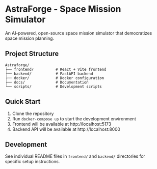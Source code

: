 # AstraForge - Space Mission Simulator

An AI-powered, open-source space mission simulator that democratizes space mission planning.

## Project Structure

```
Astraforge/
├── frontend/          # React + Vite frontend
├── backend/           # FastAPI backend
├── docker/            # Docker configuration
├── docs/              # Documentation
└── scripts/           # Development scripts
```

## Quick Start

1. Clone the repository
2. Run `docker-compose up` to start the development environment
3. Frontend will be available at http://localhost:5173
4. Backend API will be available at http://localhost:8000

## Development

See individual README files in `frontend/` and `backend/` directories for specific setup instructions.